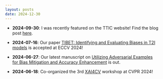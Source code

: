 ```yaml
---
layout: posts
date: 2024-12-30
---
```

- **2024-09-30**: I was recently featured on the TTIC website! Find the blog post [here](https://www.ttic.edu/highlights/shukla/).
- **2024-07-16**: Our paper [TIBET: Identifying and Evaluating Biases in T2I models](https://tibet-ai.github.io/) is accepted at ECCV 2024!

- **2024-06-27**: Our latest manuscript on [Utilizing Adversarial Examples for Bias Mitigation and Accuracy Enhancement](https://arxiv.org/pdf/2404.11819) is out.

- **2024-06-18**:  Co-organized the 3rd [XAI4CV](https://xai4cv.github.io/workshop_cvpr24) workshop at CVPR 2024!



